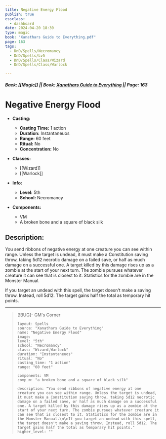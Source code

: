 ```yaml
---
title: Negative Energy Flood
publish: true
cssclass:
  - dashboard
date: 2024-04-20 18:30
type: magic
book: "Xanathars Guide to Everything.pdf"
page: 163
tags:
  - DnD/Spells/Necromancy
  - DnD/Spells/Lv5
  - DnD/Spells/Class/Wizard
  - DnD/Spells/Class/Warlock

---
```


##### Back: [[Magic]] || Book: [Xanathars Guide to Everything](https://drive.google.com/drive/folders/1O5bhpYizcIT5xxAoLOuzCRht_PVS7VSG?usp=sharing) || Page: 163

# Negative Energy Flood

- **Casting:**
    - **Casting Time:** 1 action
    - **Duration:** Instantaneuos
    - **Range:** 60 feet
    - **Ritual:** No
    - **Concentration:** No
- **Classes:**
    - [[Wizard]]
    - [[Warlock]]

- **Info:**
    - **Level:** 5th
    - **School:** Necromancy
- **Components:**
    - VM
    - A broken bone and a square of black silk

## Description:
You send ribbons of negative energy at one creature you can see within range. Unless the target is undead, it must make a Constitution saving throw, taking 5d12 necrotic damage on a failed save, or half as much damage on a successful one. A target killed by this damage rises up as a zombie at the start of your next turn. The zombie pursues whatever creature it can see that is closest to it. Statistics for the zombie are in the Monster Manual.

If you target an undead with this spell, the target doesn't make a saving throw. Instead, roll 5d12. The target gains half the total as temporary hit points.



---

> [!BUG]- GM's Corner
>
> ```statblock
> layout: Spells
> source: "Xanathars Guide to Everything"
> name: "Negative Energy Flood"
> image: 
> level: "5th"
> school: "Necromancy"
> class: "Wizard,Warlock"
> duration: "Instantaneuos"
> ritual: "No"
> casting_time: "1 action"
> range: "60 feet"
>
> components: VM
> comp_m: "a broken bone and a square of black silk"
>
> description: "You send ribbons of negative energy at one creature you can see within range. Unless the target is undead, it must make a Constitution saving throw, taking 5d12 necrotic damage on a failed save, or half as much damage on a successful one. A target killed by this damage rises up as a zombie at the start of your next turn. The zombie pursues whatever creature it can see that is closest to it. Statistics for the zombie are in the Monster Manual.\n\nIf you target an undead with this spell, the target doesn't make a saving throw. Instead, roll 5d12. The target gains half the total as temporary hit points."
> higher_level: ""
> ```
